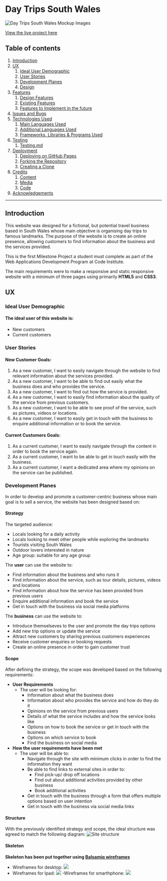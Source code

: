 # Day Trips South Wales

![Day Trips South Wales Mockup Images](assets/readme-files/mockup-image.png)

[View the live project here](https://cosminaserbanica.github.io/CI-MS1-DayTripsSouthWales/)

## Table of contents
1. [Introduction](#Introduction)
2. [UX](#UX)
    1. [Ideal User Demographic](#Ideal-User-Demographic)
    2. [User Stories](#User-Stories)
    3. [Development Planes](#Development-Planes)
    4. [Design](#Design)
3. [Features](#Features)
    1. [Design Features](#Design-Features) 
    2. [Existing Features](#Existing-Features)
    3. [Features to Implement in the future](#Features-to-Implement-in-the-future)
4. [Issues and Bugs](#Issues-and-Bugs)
5. [Technologies Used](#Technologies-Used)
     1. [Main Languages Used](#Main-Languages-Used)
     2. [Additional Languages Used](#Additional-Languages-Used)
     3. [Frameworks, Libraries & Programs Used](#Frameworks,-Libraries-&-Programs-Used)
6. [Testing](#Testing)
     1. [Testing.md](TESTING.md)
7. [Deployment](#Deployment)
     1. [Deploying on GitHub Pages](#Deploying-on-GitHub-Pages)
     2. [Forking the Repository](#Forking-the-Repository)
     3. [Creating a Clone](#Creating-a-Clone)
8. [Credits](#Credits)
     1. [Content](#Content)
     2. [Media](#Media)
     3. [Code](#Code)
9. [Acknowledgements](#Acknowledgements)
***
## Introduction

This website was designed for a fictional, but potential travel business based in South Wales whose main objective is organising day trips to famous landmarks. The purpose of the website is to create an online presence, allowing customers to find information about the business and the services provided. 

This is the first Milestone Project a student must complete as part of the Web Applications Development Program at Code Institute.

The main requirements were to make a responsive and static responsive website with a minimum of three pages using primarily **HTML5** and **CSS3**.


## UX 

### Ideal User Demographic
#### The ideal user of this website is:
- New customers
- Current customers

### User Stories
#### New Customer Goals:
1. As a new customer, I want to easily navigate through the website to find relevant information about the services provided.
2. As a new customer, I want to be able to find out easily what the business does and who provides the service.
3. As a new customer, I want to find out how the service is provided.
4. As a new customer, I want to easily find information about the quality of the service from previous customers.
5. As a new customer, I want to be able to see proof of the service, such as pictures, videos or locations.
6. As a new customer, I want to easily get in touch with the business to enquire additional information or to book the service.
#### Current Customers Goals:
1. As a current customer, I want to easily navigate through the content in order to book the service again.
2. As a current customer, I want to be able to get in touch easily with the business.
3. As a current customer, I want a dedicated area where my opinions on the service can be published.

### Development Planes
In order to develop and promote a customer-centric business whose main goal is to sell a service, the website has been designed based on:
#### Strategy
The targeted audience:
- Locals looking for a daily activity
- Locals looking to meet other people while exploring the landmarks
- Tourists visiting South Wales
- Outdoor lovers interested in nature
- Age group: suitable for any age group

The **user** can use the website to:
- Find information about the business and who runs it
- Find information about the service, such as tour details, pictures, videos and locations
- Find information about how the service has been provided from previous users
- Enquire additional information and book the service
- Get in touch with the business via social media platforms

The **business** can use the website to:
- Introduce themselseves to the user and promote the day trips options
- Add new trip options or update the service
- Attract new customers by sharing previous customers experiences
- Receive customer enquiries or booking requests
- Create an online presence in order to gain customer trust

#### Scope
After defining the strategy, the scope was developed based on the following requirements:
- **User Requirements**
     - The user will be looking for:
          - Information about what the business does
          - Information about who provides the service and how do they do it
          - Opinions on the service from previous users
          - Details of what the service includes and how the service looks like
          - Options on how to book the service or get in touch with the business
          - Options on which service to book
          - Find the business on social media
- **How the user requirements have been met**
     - The user will be able to:
          - Navigate through the site with minimum clicks in order to find the information they want
          - Be able to find links to external sites in order to:
               - Find pick-up/ drop off locations
               - Find out about additional activities provided by other business
               - Book additional activities
          - Get in touch with the business through a form that offers multiple options based on user intention
          - Get in touch with the business via social media links

#### Structure
With the previously identified strategy and scope, the ideal structure was agreed to match the following diagram:
![Site structure](assets/readme-files/structure-tree.png)

#### Skeleton
**Skeleton has been put together using [Balsamiq wireframes](https://balsamiq.com/ "Link to Balsamiq wireframes")**
- Wireframes for desktop: 
![](assets/readme-files/desktop-wireframe.PNG)
- Wireframes for Ipad:
![](assets/readme-files/ipad-wireframe.PNG)
-Wireframes for smarthphone:
![](assets/readme-files/smartphone-wireframe.PNG)
